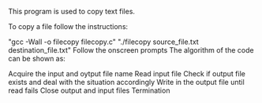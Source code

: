 This program is used to copy text files.

To copy a file follow the instructions:

"gcc -Wall -o filecopy filecopy.c"
"./filecopy source_file.txt destination_file.txt"
Follow the onscreen prompts
The algorithm of the code can be shown as:

Acquire the input and oytput file name
Read input file
Check if output file exists and deal with the situation accordingly
Write in the output file until read fails
Close output and input files
Termination
